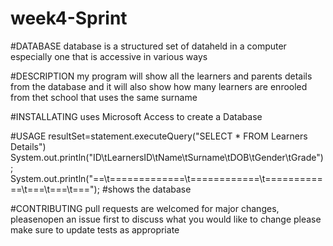# week4-Sprint

#DATABASE
database is a structured set of dataheld in a computer especially one that is accessive in various ways

#DESCRIPTION
my program will show all the learners and parents details from the database and it will also show how many learners are enrooled from thet school that uses the same surname

#INSTALLATING
uses Microsoft Access to create a Database

#USAGE
resultSet=statement.executeQuery("SELECT * FROM Learners Details") 
System.out.println("ID\tLearnersID\tName\tSurname\tDOB\tGender\tGrade");
	System.out.println("==\t=============\t============\t============\t===\t===\t==="); #shows the database
  
#CONTRIBUTING
pull requests are welcomed for major changes, pleasenopen an issue first to discuss what you would like to change
please make sure to update tests as appropriate
